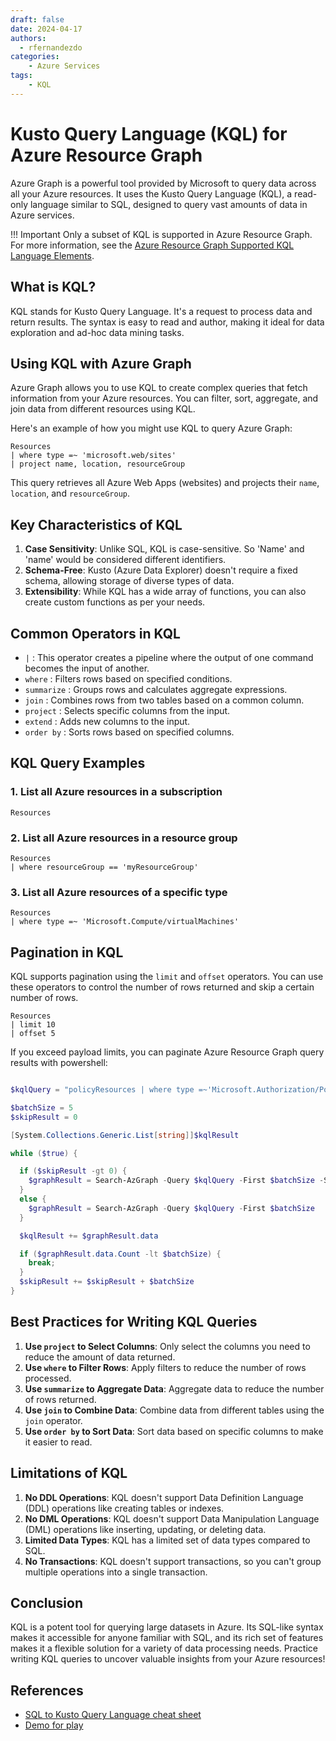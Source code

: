 ```yaml
---
draft: false
date: 2024-04-17    
authors:
  - rfernandezdo
categories:
    - Azure Services
tags:
    - KQL 
---
```

# Kusto Query Language (KQL) for Azure Resource Graph

Azure Graph is a powerful tool provided by Microsoft to query data across all your Azure resources. It uses the Kusto Query Language (KQL), a read-only language similar to SQL, designed to query vast amounts of data in Azure services.

!!! Important
    Only a subset of KQL is supported in Azure Resource Graph. For more information, see the [Azure Resource Graph Supported KQL Language Elements](https://learn.microsoft.com/en-us/azure/governance/resource-graph/concepts/query-language#supported-kql-language-elements).

## **What is KQL?**

KQL stands for Kusto Query Language. It's a request to process data and return results. The syntax is easy to read and author, making it ideal for data exploration and ad-hoc data mining tasks.

## **Using KQL with Azure Graph**

Azure Graph allows you to use KQL to create complex queries that fetch information from your Azure resources. You can filter, sort, aggregate, and join data from different resources using KQL.

Here's an example of how you might use KQL to query Azure Graph:

```kql
Resources
| where type =~ 'microsoft.web/sites'
| project name, location, resourceGroup
```

This query retrieves all Azure Web Apps (websites) and projects their `name`, `location`, and `resourceGroup`.

## **Key Characteristics of KQL**

1. **Case Sensitivity**: Unlike SQL, KQL is case-sensitive. So 'Name' and 'name' would be considered different identifiers.
2. **Schema-Free**: Kusto (Azure Data Explorer) doesn't require a fixed schema, allowing storage of diverse types of data.
3. **Extensibility**: While KQL has a wide array of functions, you can also create custom functions as per your needs.

## **Common Operators in KQL**

* `|` : This operator creates a pipeline where the output of one command becomes the input of another.
* `where` : Filters rows based on specified conditions.
* `summarize` : Groups rows and calculates aggregate expressions.
* `join` : Combines rows from two tables based on a common column.
* `project` : Selects specific columns from the input.
* `extend` : Adds new columns to the input.
* `order by` : Sorts rows based on specified columns.

## **KQL Query Examples**

### **1. List all Azure resources in a subscription**

```kql
Resources
```

### **2. List all Azure resources in a resource group**

```kql
Resources
| where resourceGroup == 'myResourceGroup'
```

### **3. List all Azure resources of a specific type**

```kql
Resources
| where type =~ 'Microsoft.Compute/virtualMachines'
```


## **Pagination in KQL**

KQL supports pagination using the `limit` and `offset` operators. You can use these operators to control the number of rows returned and skip a certain number of rows.

```kql
Resources
| limit 10
| offset 5
```

If you exceed payload limits, you can paginate Azure Resource Graph query results with powershell:

```powershell

$kqlQuery = "policyResources | where type =~'Microsoft.Authorization/PolicySetDefinitions' or type =~'Microsoft.Authorization/PolicyDefinitions' | project definitionId = tolower(id), category = tostring(properties.metadata.category), definitionType = iff(type =~ 'Microsoft.Authorization/PolicysetDefinitions', 'initiative', 'policy'),PolicyDefinition=properties"

$batchSize = 5
$skipResult = 0

[System.Collections.Generic.List[string]]$kqlResult

while ($true) {

  if ($skipResult -gt 0) {
    $graphResult = Search-AzGraph -Query $kqlQuery -First $batchSize -SkipToken $graphResult.SkipToken
  }
  else {
    $graphResult = Search-AzGraph -Query $kqlQuery -First $batchSize
  }

  $kqlResult += $graphResult.data

  if ($graphResult.data.Count -lt $batchSize) {
    break;
  }
  $skipResult += $skipResult + $batchSize
}
```

## **Best Practices for Writing KQL Queries**

1. **Use `project` to Select Columns**: Only select the columns you need to reduce the amount of data returned.
2. **Use `where` to Filter Rows**: Apply filters to reduce the number of rows processed.
3. **Use `summarize` to Aggregate Data**: Aggregate data to reduce the number of rows returned.
4. **Use `join` to Combine Data**: Combine data from different tables using the `join` operator.
5. **Use `order by` to Sort Data**: Sort data based on specific columns to make it easier to read.

## **Limitations of KQL**

1. **No DDL Operations**: KQL doesn't support Data Definition Language (DDL) operations like creating tables or indexes.
2. **No DML Operations**: KQL doesn't support Data Manipulation Language (DML) operations like inserting, updating, or deleting data.
3. **Limited Data Types**: KQL has a limited set of data types compared to SQL.
4. **No Transactions**: KQL doesn't support transactions, so you can't group multiple operations into a single transaction.



## **Conclusion**

KQL is a potent tool for querying large datasets in Azure. Its SQL-like syntax makes it accessible for anyone familiar with SQL, and its rich set of features makes it a flexible solution for a variety of data processing needs. Practice writing KQL queries to uncover valuable insights from your Azure resources!


## References

- [SQL to Kusto Query Language cheat sheet](https://docs.microsoft.com/en-us/azure/data-explorer/kusto/query/sqlcheatsheet)
- [Demo for play](https://portal.azure.com/#view/Microsoft_OperationsManagementSuite_Workspace/LogsDemo.ReactView)